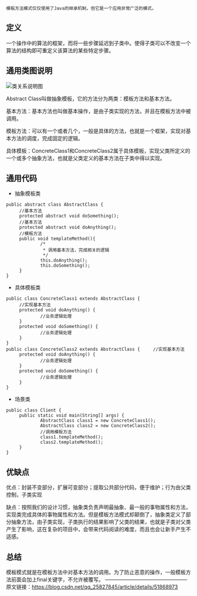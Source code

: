 ```
模板方法模式仅仅使用了Java的继承机制，但它是一个应用非常广泛的模式。
```

## 定义
   一个操作中的算法的框架，而将一些步骤延迟到子类中。使得子类可以不改变一个算法的结构即可重定义该算法的某些特定步骤。
## 通用类图说明
![类关系说明图](https://github.com/maenylee/demo_spring/blob/main/docs/img/bean02/class_relative.png?raw=true)

Abstract Class叫做抽象模板，它的方法分为两类：模板方法和基本方法。

基本方法：基本方法也叫做基本操作，是由子类实现的方法，并且在模板方法中被调用。

模板方法：可以有一个或者几个，一般是具体的方法，也就是一个框架，实现对基本方法的调度，完成固定的逻辑。

具体模板：ConcreteClass1和ConcreteClass2属于具体模板，实现父类所定义的一个或多个抽象方法，也就是父类定义的基本方法在子类中得以实现。

## 通用代码
- 抽象模板类
```
public abstract class AbstractClass {
     //基本方法
     protected abstract void doSomething();
     //基本方法
     protected abstract void doAnything();
     //模板方法
     public void templateMethod(){
             /*
              * 调用基本方法，完成相关的逻辑
              */
             this.doAnything();
             this.doSomething();
     }
}
```
- 具体模板类
```
public class ConcreteClass1 extends AbstractClass {
     //实现基本方法
     protected void doAnything() {
             //业务逻辑处理
     }
     protected void doSomething() {
             //业务逻辑处理
     }
}
public class ConcreteClass2 extends AbstractClass {     //实现基本方法
     protected void doAnything() {
             //业务逻辑处理
     }
     protected void doSomething() {
             //业务逻辑处理
     }
}
```
- 场景类
```
public class Client {
     public static void main(String[] args) {
             AbstractClass class1 = new ConcreteClass1();
             AbstractClass class2 = new ConcreteClass2();               
             //调用模板方法
             class1.templateMethod();
             class2.templateMethod();
     }
}
```
## 优缺点
优点：封装不变部分，扩展可变部分；提取公共部分代码，便于维护；行为由父类控制，子类实现

缺点：按照我们的设计习惯，抽象类负责声明最抽象、最一般的事物属性和方法，实现类完成具体的事物属性和方法。但是模板方法模式却颠倒了，抽象类定义了部分抽象方法，由子类实现，子类执行的结果影响了父类的结果，也就是子类对父类产生了影响，这在复杂的项目中，会带来代码阅读的难度，而且也会让新手产生不适感。

## 总结
模板模式就是在模板方法中对基本方法的调用。为了防止恶意的操作，一般模板方法前面会加上final关键字，不允许被覆写。
————————————————
原文链接：https://blog.csdn.net/qq_25827845/article/details/51868973